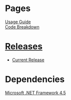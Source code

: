 # Pages
[Usage Guide](guide.md)  
[Code Breakdown](code.md)  
# [Releases](https://github.com/Alih787/Reinforcement-Learning-Tic-Tac-Toe/releases)  
* [Current Release](https://github.com/Alih787/Reinforcement-Learning-Tic-Tac-Toe/releases/tag/1.0.0)  

# Dependencies  
[Microsoft .NET Framework 4.5](https://www.microsoft.com/en-gb/download/details.aspx?id=30653)  

